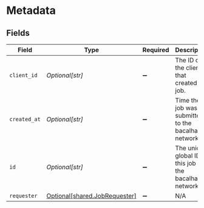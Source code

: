 # Metadata


## Fields

| Field                                                                | Type                                                                 | Required                                                             | Description                                                          | Example                                                              |
| -------------------------------------------------------------------- | -------------------------------------------------------------------- | -------------------------------------------------------------------- | -------------------------------------------------------------------- | -------------------------------------------------------------------- |
| `client_id`                                                          | *Optional[str]*                                                      | :heavy_minus_sign:                                                   | The ID of the client that created this job.                          | ac13188e93c97a9c2e7cf8e86c7313156a73436036f30da1ececc2ce79f9ea51     |
| `created_at`                                                         | *Optional[str]*                                                      | :heavy_minus_sign:                                                   | Time the job was submitted to the bacalhau network.                  | 2022-11-17T13:29:01.871140291Z                                       |
| `id`                                                                 | *Optional[str]*                                                      | :heavy_minus_sign:                                                   | The unique global ID of this job in the bacalhau network.            | 92d5d4ee-3765-4f78-8353-623f5f26df08                                 |
| `requester`                                                          | [Optional[shared.JobRequester]](../../models/shared/jobrequester.md) | :heavy_minus_sign:                                                   | N/A                                                                  |                                                                      |